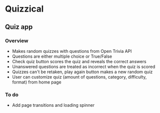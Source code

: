 # Quizzical

## Quiz app

### Overview
- Makes random quizzes with questions from Open Trivia API
- Questions are either multiple choice or True/False
- Check quiz button scores the quiz and reveals the correct answers
- Unanswered questions are treated as incorrect when the quiz is scored
- Quizzes can't be retaken, play again button makes a new random quiz
- User can customize quiz (amount of questions, category, difficulty, format) from home page

### To do
- Add page transitions and loading spinner